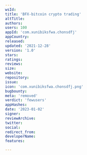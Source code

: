 ```yaml
---
wsId: 
title: 'BFX-bitcoin crypto trading'
altTitle: 
authors: 
users: 100
appId: 'com.xunibiksfwa.chonsdfj'
appCountry: 
released: 
updated: '2021-12-28'
version: '1.0'
stars: 
ratings: 
reviews: 
size: 
website: 
repository: 
issue: 
icon: 'com.xunibiksfwa.chonsdfj.png'
bugbounty: 
meta: 'removed'
verdict: 'fewusers'
appHashes: 
date: '2023-01-02'
signer: 
reviewArchive: 
twitter: 
social: 
redirect_from: 
developerName: 
features: 

---
```


